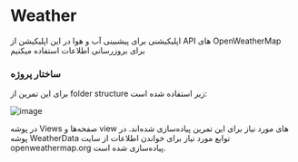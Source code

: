 # Weather
اپلیکیشنی برای پیشبینی آب‌ و هوا
در این اپلیکیشن از API ﻫﺎی OpenWeatherⅯap برای بروزرسانی اطلاعات ﺍﺳﺘﻔﺎﺩﻩ میکنیم

### ساختار پروژه
برای این تمرین از folder structure زیر استفاده شده است:

![image](https://github.com/ParsaEnayatiCE/Weather/assets/20658200/22a3ae76-71d7-40c7-b894-73a79b28e36b)

در پوشه Views صفحه‌ها ‌و view های مورد نیاز برای این تمرین پیاده‌سازی شده‌اند.
در پوشه WeatherData توابع مورد نیاز برای خواندن اطلاعات از سایت openweathermap.org پیاده‌سازی شده است.
